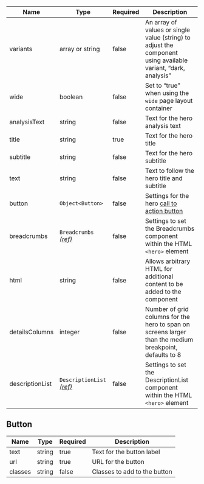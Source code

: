 | Name            | Type                                                      | Required | Description                                                                                                   |
| --------------- | --------------------------------------------------------- | -------- | ------------------------------------------------------------------------------------------------------------- |
| variants        | array or string                                           | false    | An array of values or single value (string) to adjust the component using available variant, “dark, analysis” |
| wide            | boolean                                                   | false    | Set to “true” when using the `wide` page layout container                                                     |
| analysisText    | string                                                    | false    | Text for the hero analysis text                                                                               |
| title           | string                                                    | true     | Text for the hero title                                                                                       |
| subtitle        | string                                                    | false    | Text for the hero subtitle                                                                                    |
| text            | string                                                    | false    | Text to follow the hero title and subtitle                                                                    |
| button          | `Object<Button>`                                          | false    | Settings for the hero [call to action button](#button)                                                        |
| breadcrumbs     | `Breadcrumbs` [_(ref)_](/components/breadcrumbs)          | false    | Settings to set the Breadcrumbs component within the HTML `<hero>` element                                    |
| html            | string                                                    | false    | Allows arbitrary HTML for additional content to be added to the component                                     |
| detailsColumns  | integer                                                   | false    | Number of grid columns for the hero to span on screens larger than the medium breakpoint, defaults to 8       |
| descriptionList | `DescriptionList` [_(ref)_](/components/description-list) | false    | Settings to set the DescriptionList component within the HTML `<hero>` element                                |

## Button

| Name    | Type   | Required | Description                  |
| ------- | ------ | -------- | ---------------------------- |
| text    | string | true     | Text for the button label    |
| url     | string | true     | URL for the button           |
| classes | string | false    | Classes to add to the button |
